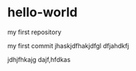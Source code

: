 # hello-world
my first repository

my first commit
jhaskjdfhakjdfgl
dfjahdkfj



jdhjfhkajg
dajf,hfdkas
